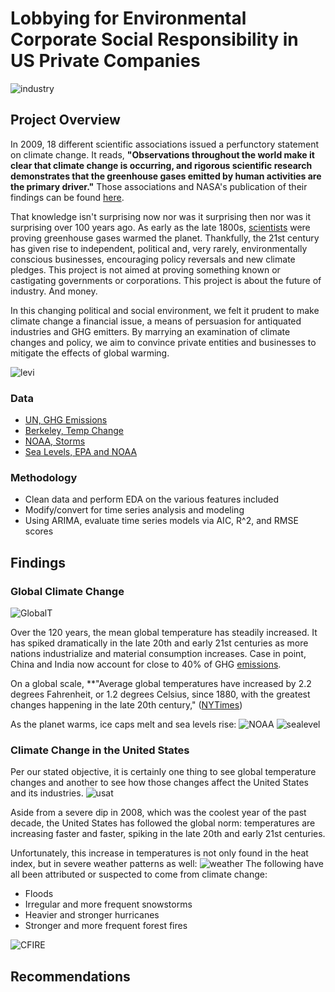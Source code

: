 # Lobbying for Environmental Corporate Social Responsibility in US Private Companies

![industry](https://github.com/anaulianova/Climate_Change_Time_Series/blob/main/images/industry.jpg)

## Project Overview

In 2009, 18 different scientific associations issued a perfunctory statement on climate change. It reads, 
**"Observations throughout the world make it clear that climate change is occurring, and rigorous scientific research demonstrates that the greenhouse gases emitted by human activities are the primary driver."** Those associations and NASA's publication of their findings can be found [here](https://climate.nasa.gov/scientific-consensus/).

That knowledge isn't surprising now nor was it surprising then nor was it surprising over 100 years ago. As early as the late 1800s, [scientists](https://www.nytimes.com/2020/04/21/obituaries/eunice-foote-overlooked.html) were proving greenhouse gases warmed the planet. Thankfully, the 21st century has given rise to independent, political and, very rarely, environmentally conscious businesses, encouraging policy reversals and new climate pledges. This project is not aimed at proving something known or castigating governments or corporations. This project is about the future of industry. And money. 

In this changing political and social environment, we felt it prudent to make climate change a financial issue, a means of persuasion for antiquated industries and GHG emitters. By marrying an examination of climate changes and policy, we aim to convince private entities and businesses to mitigate the effects of global warming. 

![levi](https://github.com/anaulianova/Climate_Change_Time_Series/blob/main/images/levipledge.jpg)


### Data

  - [UN, GHG Emissions](https://www.kaggle.com/unitednations/international-greenhouse-gas-emissions)
  - [Berkeley, Temp Change](https://www.kaggle.com/berkeleyearth/climate-change-earth-surface-temperature-data)
  - [NOAA, Storms](https://www.ncdc.noaa.gov/stormevents/)
  - [Sea Levels, EPA and NOAA](https://www.kaggle.com/somesh24/sea-level-change)


### Methodology 
  - Clean data and perform EDA on the various features included
  - Modify/convert for time series analysis and modeling
  - Using ARIMA, evaluate time series models via AIC, R^2, and RMSE scores



## Findings

### Global Climate Change

![GlobalT](https://github.com/anaulianova/Climate_Change_Time_Series/blob/main/images/globaltemp.png)

Over the 120 years, the mean global temperature has steadily increased. It has spiked dramatically in the late 20th and early 21st centuries as more nations industrialize and material consumption increases. Case in point, China and India now account for close to 40% of GHG [emissions](https://www.activesustainability.com/environment/top-5-most-polluting-countries/).

On a global scale, **"Average global temperatures have increased by 2.2 degrees Fahrenheit, or 1.2 degrees Celsius, since 1880, with the greatest changes happening in the late 20th century," ([NYTimes](https://www.nytimes.com/article/climate-change-global-warming-faq.html))

As the planet warms, ice caps melt and sea levels rise: 
![NOAA](https://github.com/anaulianova/Climate_Change_Time_Series/blob/main/images/climatedash.jpg)
![sealevel](https://github.com/anaulianova/Climate_Change_Time_Series/blob/main/images/sealevel.png)

### Climate Change in the United States 

Per our stated objective, it is certainly one thing to see global temperature changes and another to see how those changes affect the United States and its industries. 
![usat](https://github.com/anaulianova/Climate_Change_Time_Series/blob/main/images/usatemp.png)

Aside from a severe dip in 2008, which was the coolest year of the past decade, the United States has followed the global norm: temperatures are increasing faster and faster, spiking in the late 20th and early 21st centuries. 

Unfortunately, this increase in temperatures is not only found in the heat index, but in severe weather patterns as well: 
![weather](https://github.com/anaulianova/Climate_Change_Time_Series/blob/main/images/monthlyextreme.png)
The following have all been attributed or suspected to come from climate change: 
  - Floods
  - Irregular and more frequent snowstorms 
  - Heavier and stronger hurricanes 
  - Stronger and more frequent forest fires 

![CFIRE](https://github.com/anaulianova/Climate_Change_Time_Series/blob/main/images/Californiaf.jpg)

## Recommendations 


